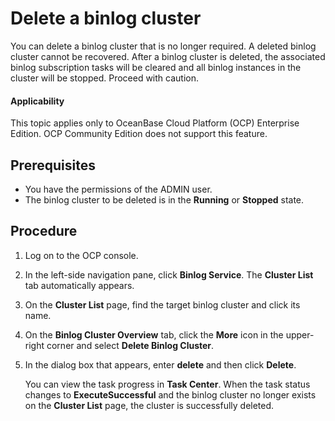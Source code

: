 # Delete a binlog cluster

You can delete a binlog cluster that is no longer required. A deleted binlog cluster cannot be recovered. After a binlog cluster is deleted, the associated binlog subscription tasks will be cleared and all binlog instances in the cluster will be stopped. Proceed with caution.

<main id="notice" type='notice'>
<h4>Applicability</h4>
<p>This topic applies only to OceanBase Cloud Platform (OCP) Enterprise Edition. OCP Community Edition does not support this feature. </p>
</main>

## Prerequisites

* You have the permissions of the ADMIN user.
* The binlog cluster to be deleted is in the **Running** or **Stopped** state.

## Procedure

1. Log on to the OCP console.

2. In the left-side navigation pane, click **Binlog Service**. The **Cluster List** tab automatically appears.

3. On the **Cluster List** page, find the target binlog cluster and click its name.

4. On the **Binlog Cluster Overview** tab, click the **More** icon in the upper-right corner and select **Delete Binlog Cluster**.

5. In the dialog box that appears, enter **delete** and then click **Delete**.

   You can view the task progress in **Task Center**. When the task status changes to **ExecuteSuccessful** and the binlog cluster no longer exists on the **Cluster List** page, the cluster is successfully deleted.
